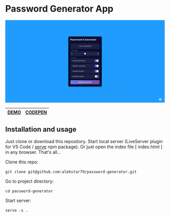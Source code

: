# Password Generator App

![image](review.gif)

| [DEMO](https://alekstar79.github.io/password-generator) | [CODEPEN](https://codepen.io/alekstar79/pen/abMGGNm)  |
|:-------------------------------------------------------:|:-----------------------------------------------------:|

## Installation and usage

Just clone or download this repository. Start local server
(LiveServer plugin for VS Code / [serve](https://github.com/vercel/serve) npm package).
Or just open the index file [ index.html ] in any browser.
That's all...

Clone this repo:
```shell
git clone git@github.com:alekstar79/password-generator.git
```
Go to project directory:
```shell
cd password-generator
```
Start server:
```shell
serve -s .
```
